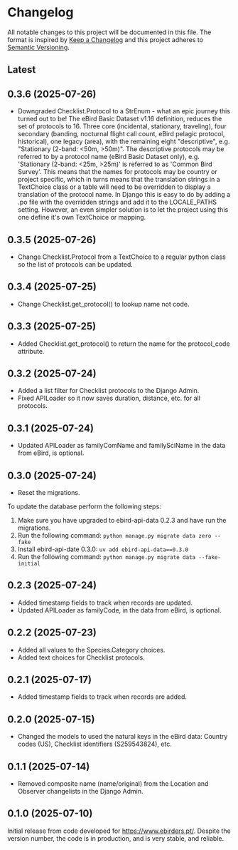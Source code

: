 # Changelog

All notable changes to this project will be documented in this file.
The format is inspired by [Keep a Changelog](https://keepachangelog.com/en/1.0.0/)
and this project adheres to [Semantic Versioning](https://semver.org/spec/v2.0.0.html).

## Latest

## 0.3.6 (2025-07-26)

- Downgraded Checklist.Protocol to a StrEnum - what an epic journey this
  turned out to be! The eBird Basic Dataset v1.16 definition, reduces the
  set of protocols to 16. Three core (incidental, stationary, traveling), 
  four secondary (banding, nocturnal flight call count, eBird pelagic protocol, 
  historical), one legacy (area), with the remaining eight "descriptive", e.g.
  "Stationary (2-band: <50m, >50m)". The descriptive protocols may be referred
  to by a protocol name (eBird Basic Dataset only), e.g. 'Stationary (2-band: 
  <25m, >25m)' is referred to as 'Common Bird Survey'. This means that the names 
  for protocols may be country or project specific, which in turns means that
  the translation strings in a TextChoice class or a table will need to be 
  overridden to display a translation of the protocol name. In Django this is
  easy to do by adding a .po file with the overridden strings and add it to the
  LOCALE_PATHS setting. However, an even simpler solution is to let the project
  using this one define it's own TextChoice or mapping. 
  
## 0.3.5 (2025-07-26)

- Change Checklist.Protocol from a TextChoice to a regular python class so the 
  list of protocols can be updated.

## 0.3.4 (2025-07-25)

- Change Checklist.get_protocol() to lookup name not code.

## 0.3.3 (2025-07-25)

- Added Checklist.get_protocol() to return the name for the protocol_code attribute.

## 0.3.2 (2025-07-24)

- Added a list filter for Checklist protocols to the Django Admin.
- Fixed APILoader so it now saves duration, distance, etc. for all protocols.

## 0.3.1 (2025-07-24)

- Updated APILoader as familyComName and familySciName in the data from eBird, is optional.

## 0.3.0 (2025-07-24)

- Reset the migrations.

To update the database perform the following steps:

1. Make sure you have upgraded to ebird-api-data 0.2.3 and have run the migrations.
2. Run the following command:
   ```python manage.py migrate data zero --fake```
3. Install ebird-api-date 0.3.0:
   ```uv add ebird-api-data==0.3.0```
4. Run the following command:
   ```python manage.py migrate data --fake-initial``` 

## 0.2.3 (2025-07-24)

- Added timestamp fields to track when records are updated.
- Updated APILoader as familyCode, in the data from eBird, is optional.

## 0.2.2 (2025-07-23)

- Added all values to the Species.Category choices.
- Added text choices for Checklist protocols.

## 0.2.1 (2025-07-17)

- Added timestamp fields to track when records are added.

## 0.2.0 (2025-07-15)

- Changed the models to used the natural keys in the eBird data: Country codes (US),
  Checklist identifiers (S259543824), etc.

## 0.1.1 (2025-07-14)

- Removed composite name (name/original) from the Location and Observer changelists
  in the Django Admin.

## 0.1.0 (2025-07-10)

Initial release from code developed for https://www.ebirders.pt/. Despite the
version number, the code is in production, and is very stable, and reliable.
